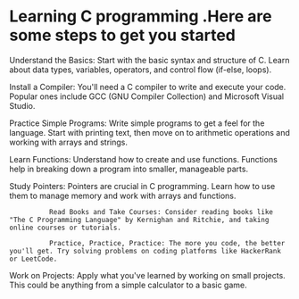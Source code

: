 # Learning C programming .Here are some steps to get you started
Understand the Basics: 
                      Start with the basic syntax and structure of C. Learn about data types, variables, operators, and control flow (if-else, loops).

Install a Compiler:
                  You'll need a C compiler to write and execute your code. Popular ones include GCC (GNU Compiler Collection) and Microsoft Visual Studio.

Practice Simple Programs:
                   Write simple programs to get a feel for the language. Start with printing text, then move on to arithmetic operations and working with arrays and strings.

Learn Functions: 
                 Understand how to create and use functions. Functions help in breaking down a program into smaller, manageable parts.

Study Pointers: 
              Pointers are crucial in C programming. Learn how to use them to manage memory and work with arrays and functions.

              Read Books and Take Courses: Consider reading books like "The C Programming Language" by Kernighan and Ritchie, and taking online courses or tutorials.

              Practice, Practice, Practice: The more you code, the better you'll get. Try solving problems on coding platforms like HackerRank or LeetCode.

Work on Projects: 
                 Apply what you've learned by working on small projects. This could be anything from a simple calculator to a basic game.
